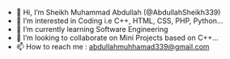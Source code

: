 - 👋 Hi, I’m Sheikh Muhammad Abdullah (@AbdullahSheikh339)
- 👀 I’m interested in Coding i.e C++, HTML, CSS, PHP, Python...
- 🌱 I’m currently learning Software Engineering
- 💞️ I’m looking to collaborate on Mini Projects based on C++...
- 📫 How to reach me : abdullahmuhhamad339@gmail.com
<!---
AbdullahSheikh339/AbdullahSheikh339 is a ✨ special ✨ repository because its `README.md` (this file) appears on your GitHub profile.
You can click the Preview link to take a look at your changes.
--->
